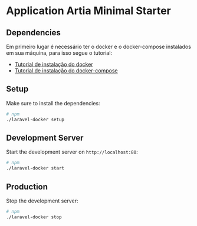 # Application Artia Minimal Starter

## Dependencies

Em primeiro lugar é necessário ter o docker e o docker-compose instalados em sua máquina, para isso segue o tutorial:

* [Tutorial de instalação do docker](https://docs.docker.com/install/linux/docker-ce/ubuntu/)
* [Tutorial de instalação do docker-compose](https://docs.docker.com/compose/install/)

## Setup

Make sure to install the dependencies:

```bash
# npm
./laravel-docker setup
```

## Development Server

Start the development server on `http://localhost:80`:

```bash
# npm
./laravel-docker start
```

## Production

Stop the development server:

```bash
# npm
./laravel-docker stop
```
